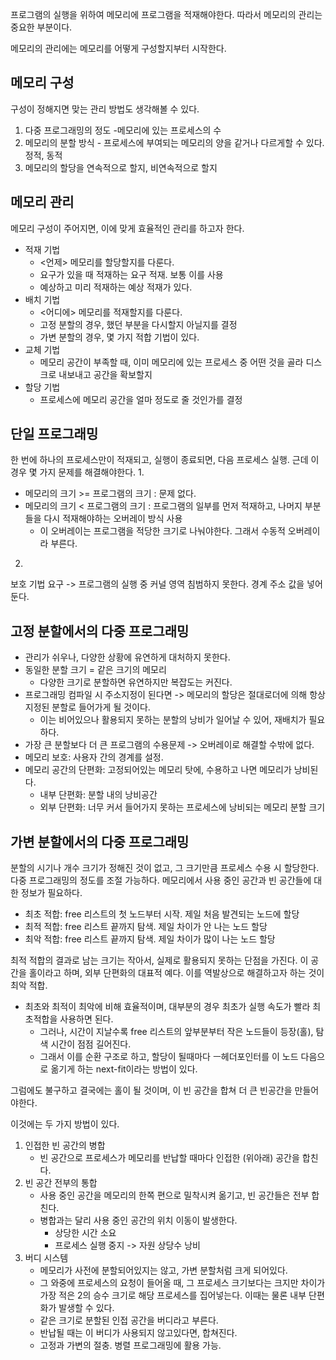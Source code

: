 프로그램의 실행을 위하여 메모리에 프로그램을 적재해야한다. 따라서 메모리의 관리는 중요한 부분이다. 

메모리의 관리에는 메모리를 어떻게 구성할지부터 시작한다.
## 메모리 구성
구성이 정해지면 맞는 관리 방법도 생각해볼 수 있다. 
1. 다중 프로그래밍의 정도 -메모리에 있는 프로세스의 수
2. 메모리의 분할 방식 - 프로세스에 부여되는 메모리의 양을 같거나 다르게할 수 있다. 정적, 동적
3. 메모리의 할당을 연속적으로 할지, 비연속적으로 할지

## 메모리 관리
메모리 구성이 주어지면, 이에 맞게 효율적인 관리를 하고자 한다.
- 적재 기법
  - <언제> 메모리를 할당할지를 다룬다. 
  - 요구가 있을 때 적재하는 요구 적재. 보통 이를 사용
  - 예상하고 미리 적재하는 예상 적재가 있다. 
- 배치 기법
  - <어디에> 메모리를 적재할지를 다룬다.
  - 고정 분할의 경우, 했던 부분을 다시할지 아닐지를 결정
  - 가변 분할의 경우, 몇 가지 적합 기법이 있다.
- 교체 기법
  - 메모리 공간이 부족할 때, 이미 메모리에 있는 프로세스 중 어떤 것을 골라 디스크로 내보내고 공간을 확보할지
- 할당 기법
  - 프로세스에 메모리 공간을 얼마 정도로 줄 것인가를 결정

## 단일 프로그래밍
한 번에 하나의 프로세스만이 적재되고, 실행이 종료되면, 다음 프로세스 실행.
근데 이 경우 몇 가지 문제를 해결해야한다. 
1. 
   - 메모리의 크기 >= 프로그램의 크기 : 문제 없다.
   - 메모리의 크기 < 프로그램의 크기 : 프로그램의 일부를 먼저 적재하고, 나머지 부분들을 다시 적재해야하는 오버레이 방식 사용
     - 이 오버레이는 프로그램을 적당한 크기로 나눠야한다. 그래서 수동적 오버레이라 부른다.

2. 
보호 기법 요구 -> 프로그램의 실행 중 커널 영역 침범하지 못한다. 경계 주소 값을 넣어둔다. 


## 고정 분할에서의 다중 프로그래밍
- 관리가 쉬우나, 다양한 상황에 유연하게 대처하지 못한다.
- 동일한 분할 크기 = 같은 크기의 메모리
  - 다양한 크기로 분할하면 유연하지만 복잡도는 커진다.
- 프로그래밍 컴파일 시 주소지정이 된다면 -> 메모리의 할당은 절대로더에 의해 항상 지정된 분할로 들어가게 될 것이다.
  - 이는 비어있으나 활용되지 못하는 분할의 낭비가 일어날 수 있어, 재배치가 필요하다.
- 가장 큰 분할보다 더 큰 프로그램의 수용문제 -> 오버레이로 해결할 수밖에 없다.
- 메모리 보호: 사용자 간의 경계를 설정.
- 메모리 공간의 단편화: 고정되어있는 메모리 탓에, 수용하고 나면 메모리가 낭비된다. 
  - 내부 단편화: 분할 내의 낭비공간
  - 외부 단편화: 너무 커서 들어가지 못하는 프로세스에 낭비되는 메모리 분할 크기

## 가변 분할에서의 다중 프로그래밍
분할의 시기나 개수 크기가 정해진 것이 없고, 그 크기만큼 프로세스 수용 시 할당한다.
다중 프로그래밍의 정도를 조절 가능하다. 
메모리에서 사용 중인 공간과 빈 공간들에 대한 정보가 필요하다.

- 최초 적합: free 리스트의 첫 노드부터 시작. 제일 처음 발견되는 노드에 할당
- 최적 적합: free 리스트 끝까지 탐색. 제일 차이가 안 나는 노드 할당
- 최악 적합: free 리스트 끝까지 탐색. 제일 차이가 많이 나는 노드 할당

최적 적합의 결과로 남는 크기는 작아서, 실제로 활용되지 못하는 단점을 가진다. 이 공간을 홀이라고 하며, 외부 단편화의 대표적 예다.
이를 역발상으로 해결하고자 하는 것이 최악 적합.
- 최초와 최적이 최악에 비해 효율적이며, 대부분의 경우 최초가 실행 속도가 빨라 최초적합을 사용하면 된다.
  - 그러나, 시간이 지날수록 free 리스트의 앞부분부터 작은 노드들이 등장(홀), 탐색 시간이 점점 길어진다. 
  - 그래서 이를 순환 구조로 하고, 할당이 될때마다 ㅡ헤더포인터를 이 노드 다음으로 옮기게 하는 next-fit이라는 방법이 있다.

그럼에도 불구하고 결국에는 홀이 될 것이며, 이 빈 공간을 합쳐 더 큰 빈공간을 만들어야한다.

이것에는 두 가지 방법이 있다.
1. 인접한 빈 공간의 병합
   - 빈 공간으로 프로세스가 메모리를 반납할 때마다 인접한 (위아래) 공간을 합친다.
2. 빈 공간 전부의 통합
   - 사용 중인 공간을 메모리의 한쪽 편으로 밀착시켜 옮기고, 빈 공간들은 전부 합친다. 
   - 병합과는 달리 사용 중인 공간의 위치 이동이 발생한다. 
     - 상당한 시간 소요
     - 프로세스 실행 중지 -> 자원 상당수 낭비
3. 버디 시스템
   - 메모리가 사전에 분할되어있지는 않고, 가변 분할처럼 크게 되어있다.
   - 그 와중에 프로세스의 요청이 들어올 때, 그 프로세스 크기보다는 크지만 차이가 가장 적은 2의 승수 크기로 해당 프로세스를 집어넣는다. 이때는 물론 내부 단편화가 발생할 수 있다. 
   - 같은 크기로 분할된 인접 공간을 버디라고 부른다. 
   - 반납될 때는 이 버디가 사용되지 않고있다면, 합쳐진다. 
   - 고정과 가변의 절충. 병렬 프로그래밍에 활용 가능.
